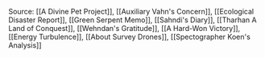 Source: [[A Divine Pet Project]], [[Auxiliary Vahn's Concern]], [[Ecological Disaster Report]], [[Green Serpent Memo]], [[Sahndi's Diary]], [[Tharhan A Land of Conquest]], [[Wehndan's Gratitude]], [[A Hard-Won Victory]], [[Energy Turbulence]], [[About Survey Drones]], [[Spectographer Koen's Analysis]]
